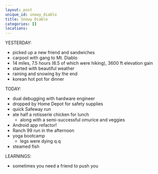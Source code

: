 ```yaml
---
layout: post
unique_id: snowy_diablo
title: Snowy Diablo
categories: []
locations: 
---
```


YESTERDAY:
* picked up a new friend and sandwiches
* carpool with gang to Mt. Diablo
* 14 miles, 7.5 hours (6.5 of which were hiking), 3600 ft elevation gain
* started with beautiful weather
* raining and snowing by the end
* korean hot pot for dinner

TODAY:
* dual debugging with hardware engineer
* dropped by Home Depot for safety supplies
* quick Safeway run
* ate half a rotisserie chicken for lunch
  * along with a semi-successful omurice and veggies
* Android app refactor!
* Ranch 99 run in the afternoon
* yoga bootcamp
  * legs were dying q.q
* steamed fish

LEARNINGS:
* sometimes you need a friend to push you
